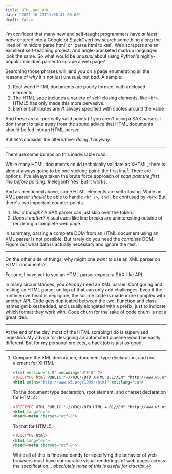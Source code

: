 ```yaml
---
title: HTML and XML
date: "2022-10-27T11:08:41-05:00"
draft: false
---
```


I'm confident that many new and self-taught programmers have *at least once*
entered into a Google or StackOverflow search something along the lines of
'minidom parse html' or 'parse html to xml'.
Web scrapers are an excellent self-teaching project.
And angle-bracketed markup languages look the same.
So what would be *unusual* about using Python's highly-popular minidom parser
to scrape a web page?

Searching those phrases will land you on a page enumerating all the reasons of
*why* it's not just unusual, but *bad*.
A sample:

 1. Real world HTML documents are poorly formed, with unclosed elements.
 2. The HTML spec includes a variety of self-closing elements, like `<br>`.
    HTML5 has only made this more pervasive.
 3. Element attributes aren't always specified with quotes around the value

And these are all perfectly valid points (if you aren't using a SAX parser).
I don't want to take away from the sound advice that HTML documents should be
fed into an HTML parser.

But let's consider the alternative: *doing it anyway.*

----

There are some bumps on this inadvisable road.

While many HTML documents could technically validate as XHTML, there is almost
always going to be one sticking point: the first line[^1].
There are options.
I've always taken the brute force approach of *scan past the first line before
parsing.*
Inelegant? Yes. But it works.

And as mentioned above, some HTML elements are self-closing.
While an XML parser *should* be able to handle `<br />`, it will be confused by
`<br>`.
But there's two important counter-points.

 1. *Will it though?*
    A SAX parser can just skip over the token.
 2. *Does it matter?*
    Visual cues like line breaks are uninteresting outside of rendering a
    complete web page.

In summary, parsing a complete DOM from an HTML document using an XML parser is
not possible.
But rarely do you need the *complete* DOM.
Figure out what data is actually necessary and ignore the rest.

----

On the other side of things, why might one *want* to use an XML parser on
HTML documents?

For one, I have yet to see an HTML parser expose a SAX-like API.

In many circumstances, you *already* need an XML parser.
Configuring and testing an HTML parser on top of that can only add challenges.
Even if the runtime overhead is negligible, the source code is made more
complex with another API.
Code gets duplicated between the two.
Function and class names get bikeshedded, and usually elongated with a prefix,
just to indicate which format they work with.
Code churn for the sake of code churn is not a great idea.

----

At the end of the day, most of the HTML scraping I do is supervised ingestion.
My advise for designing an automated pipeline would be vastly different.
But for my personal projects, a hack job is just as good.


[^1]: Compare the XML declaration, document type declaration, and root
      element for XHTML:

      ```xml
      <?xml version="1.0" encoding="UTF-8" ?>
      <!DOCTYPE html PUBLIC "-//W3C//DTD XHTML 1.1//EN" "http://www.w3.org/TR/xhtml11/DTD/xhtml11.dtd">
      <html xmlns="http://www.w3.org/1999/xhtml" xml:lang="en">
      ```

      To the document type declaration, root element, and charset declaration for
      HTML4:

      ```html
      <!DOCTYPE HTML PUBLIC "-//W3C//DTD HTML 4.01//EN" "http://www.w3.org/TR/html4/strict.dtd">
      <html lang="en">
      <head><meta charset="utf-8">
      ```

      To that for HTML5:

      ```html
      <!DOCTYPE html>
      <html lang="en">
      <head><meta charset="utf-8">
      ```

      While all of this is fine and dandy for specifying the behavior of web browsers
      must have comparable visual renderings of web pages across the specification...
      *absolutely none of this is useful for a script.*


